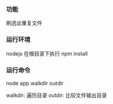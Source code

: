 ### 功能 
刷选出重复文件

### 运行环境
nodejs
在根目录下执行 npm install

### 运行命令
node app walkdir outdir  

walkdir: 遍历目录
outdir: 比较文件输出目录

